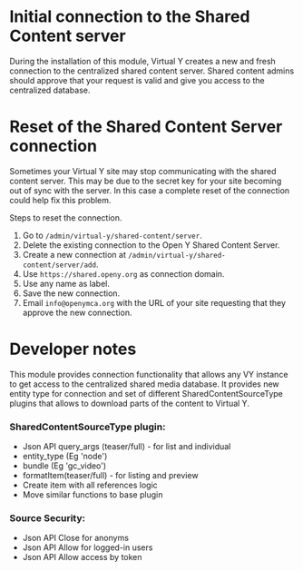 # Initial connection to the Shared Content server

During the installation of this module, Virtual Y creates a new and fresh connection to the centralized shared content server.
Shared content admins should approve that your request is valid and give you access to the centralized database.

# Reset of the Shared Content Server connection

Sometimes your Virtual Y site may stop communicating with the shared content server. This may be due to the secret key for your site becoming out of sync with the server. In this case a complete reset of the connection could help fix this problem.

Steps to reset the connection.

1. Go to `/admin/virtual-y/shared-content/server`.
2. Delete the existing connection to the Open Y Shared Content Server.
3. Create a new connection at `/admin/virtual-y/shared-content/server/add`. 
4. Use `https://shared.openy.org` as connection domain.
5. Use any name as label.
6. Save the new connection.
7. Email `info@openymca.org` with the URL of your site requesting that they approve the new connection.

# Developer notes

This module provides connection functionality that allows any VY instance to get access to the centralized shared media database.
It provides new entity type for connection and set of different SharedContentSourceType plugins that allows to download parts of the content to Virtual Y.

### SharedContentSourceType plugin:
 - Json API query_args (teaser/full) - for list and individual
 - entity_type (Eg 'node')
 - bundle  (Eg 'gc_video')
 - formatItem(teaser/full) - for listing and preview
 - Create item with all references logic
 - Move similar functions to base plugin


 ### Source Security:
 - Json API Close for anonyms
 - Json API Allow for logged-in users
 - Json API Allow access by token
